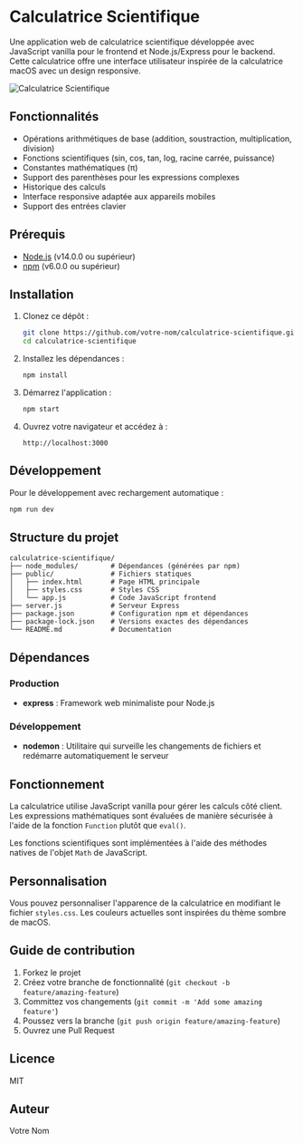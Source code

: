 # Calculatrice Scientifique

Une application web de calculatrice scientifique développée avec JavaScript vanilla pour le frontend et Node.js/Express pour le backend. Cette calculatrice offre une interface utilisateur inspirée de la calculatrice macOS avec un design responsive.

![Calculatrice Scientifique](https://via.placeholder.com/400x600?text=Calculatrice+Scientifique)

## Fonctionnalités

- Opérations arithmétiques de base (addition, soustraction, multiplication, division)
- Fonctions scientifiques (sin, cos, tan, log, racine carrée, puissance)
- Constantes mathématiques (π)
- Support des parenthèses pour les expressions complexes
- Historique des calculs
- Interface responsive adaptée aux appareils mobiles
- Support des entrées clavier

## Prérequis

- [Node.js](https://nodejs.org/) (v14.0.0 ou supérieur)
- [npm](https://www.npmjs.com/) (v6.0.0 ou supérieur)

## Installation

1. Clonez ce dépôt :
   ```bash
   git clone https://github.com/votre-nom/calculatrice-scientifique.git
   cd calculatrice-scientifique
   ```

2. Installez les dépendances :
   ```bash
   npm install
   ```

3. Démarrez l'application :
   ```bash
   npm start
   ```

4. Ouvrez votre navigateur et accédez à :
   ```
   http://localhost:3000
   ```

## Développement

Pour le développement avec rechargement automatique :

```bash
npm run dev
```

## Structure du projet

```
calculatrice-scientifique/
├── node_modules/        # Dépendances (générées par npm)
├── public/              # Fichiers statiques
│   ├── index.html       # Page HTML principale
│   ├── styles.css       # Styles CSS
│   └── app.js           # Code JavaScript frontend
├── server.js            # Serveur Express
├── package.json         # Configuration npm et dépendances
├── package-lock.json    # Versions exactes des dépendances
└── README.md            # Documentation
```

## Dépendances

### Production
- **express** : Framework web minimaliste pour Node.js

### Développement
- **nodemon** : Utilitaire qui surveille les changements de fichiers et redémarre automatiquement le serveur

## Fonctionnement

La calculatrice utilise JavaScript vanilla pour gérer les calculs côté client. Les expressions mathématiques sont évaluées de manière sécurisée à l'aide de la fonction `Function` plutôt que `eval()`.

Les fonctions scientifiques sont implémentées à l'aide des méthodes natives de l'objet `Math` de JavaScript.

## Personnalisation

Vous pouvez personnaliser l'apparence de la calculatrice en modifiant le fichier `styles.css`. Les couleurs actuelles sont inspirées du thème sombre de macOS.

## Guide de contribution

1. Forkez le projet
2. Créez votre branche de fonctionnalité (`git checkout -b feature/amazing-feature`)
3. Committez vos changements (`git commit -m 'Add some amazing feature'`)
4. Poussez vers la branche (`git push origin feature/amazing-feature`)
5. Ouvrez une Pull Request

## Licence

MIT

## Auteur

Votre Nom
